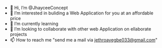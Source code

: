 - 👋 Hi, I’m @JhayceeConcept
- 👀 I’m interested in buliding a Web Application for you at an affordable price
- 🌱 I’m currently learning 
- 💞️ I’m looking to collaborate with other web Application on ellaborate projects
- 📫 How to reach me "send me a mail via jethroayegbe033@gmail.com"

<!---
JhayceeConcept/JhayceeConcept is a ✨ special ✨ repository because its `README.md` (this file) appears on your GitHub profile.
You can click the Preview link to take a look at your changes.
--->
